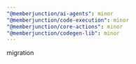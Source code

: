 ```yaml
---
"@memberjunction/ai-agents": minor
"@memberjunction/code-execution": minor
"@memberjunction/core-actions": minor
"@memberjunction/codegen-lib": minor
---
```


migration
